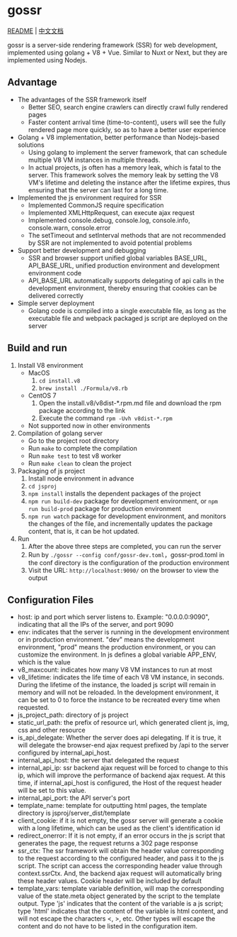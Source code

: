 # gossr

[README](README.md) | [中文文档](README_cn.md)

gossr is a server-side rendering framework (SSR) for web development, implemented using golang + V8 + Vue. Similar to Nuxt or Next, but they are implemented using Nodejs.

## Advantage
- The advantages of the SSR framework itself
   - Better SEO, search engine crawlers can directly crawl fully rendered pages
   - Faster content arrival time (time-to-content), users will see the fully rendered page more quickly, so as to have a better user experience
- Golang + V8 implementation, better performance than Nodejs-based solutions
   - Using golang to implement the server framework, that can schedule multiple V8 VM instances in multiple threads.
   - In actual projects, js often has a memory leak, which is fatal to the server. This framework solves the memory leak by setting the V8 VM's lifetime and deleting the instance after the lifetime expires, thus ensuring that the server can last for a long time.
- Implemented the js environment required for SSR
   - Implemented CommonJS require specification
   - Implemented XMLHttpRequest, can execute ajax request
   - Implemented console.debug, console.log, console.info, console.warn, console.error
   - The setTimeout and setInterval methods that are not recommended by SSR are not implemented to avoid potential problems
- Support better development and debugging
   - SSR and browser support unified global variables BASE_URL, API_BASE_URL, unified production environment and development environment code
   - API_BASE_URL automatically supports delegating of api calls in the development environment, thereby ensuring that cookies can be delivered correctly
- Simple server deployment
   - Golang code is compiled into a single executable file, as long as the executable file and webpack packaged js script are deployed on the server
  
## Build and run
1. Install V8 environment
   - MacOS
      1. `cd install.v8`
      2. `brew install ./Formula/v8.rb`
   - CentOS 7
      1. Open the install.v8/v8dist-*.rpm.md file and download the rpm package according to the link
      2. Execute the command `rpm -Uvh v8dist-*.rpm`
   - Not supported now in other environments
2. Compilation of golang server
   - Go to the project root directory
   - Run `make` to complete the compilation
   - Run `make test` to test v8 worker
   - Run `make clean` to clean the project
3. Packaging of js project
   1. Install node environment in advance
   2. `cd jsproj`
   3. `npm install` installs the dependent packages of the project
   4. `npm run build-dev` package for development environment, or `npm run build-prod` package for production environment
   5. `npm run watch` package for development environment, and monitors the changes of the file, and incrementally updates the package content, that is, it can be hot updated.
4. Run
   1. After the above three steps are completed, you can run the server
   2. Run by `./gossr --config conf/gossr-dev.toml`，gossr-prod.toml in the conf directory is the configuration of the production environment
   3. Visit the URL: `http://localhost:9090/` on the browser to view the output
   
## Configuration Files
   - host: ip and port which server listens to. Example: "0.0.0.0:9090", indicating that all the IPs of the server, and port 9090
   - env: indicates that the server is running in the development environment or in production environment. "dev" means the development environment, "prod" means the production environment, or you can customize the environment. In js defines a global variable APP_ENV, which is the value
   - v8_maxcount: indicates how many V8 VM instances to run at most
   - v8_lifetime: indicates the life time of each V8 VM instance, in seconds. During the lifetime of the instance, the loaded js script will remain in memory and will not be reloaded. In the development environment, it can be set to 0 to force the instance to be recreated every time when requested.
   - js_project_path: directory of js project
   - static_url_path: the prefix of resource url, which generated client js, img, css and other resource
   - is_api_delegate: Whether the server does api delegating. If it is true, it will delegate the browser-end ajax request prefixed by /api to the server configured by internal_api_host.
   - internal_api_host: the server that delegated the request
   - internal_api_ip: ssr backend ajax request will be forced to change to this ip, which will improve the performance of backend ajax request. At this time, if internal_api_host is configured, the Host of the request header will be set to this value.
   - internal_api_port: the API server's port
   - template_name: template for outputting html pages, the template directory is jsproj/server_dist/template
   - client_cookie: if it is not empty, the gossr server will generate a cookie with a long lifetime, which can be used as the client's identification id
   - redirect_onerror: If it is not empty, if an error occurs in the js script that generates the page, the request returns a 302 page response
   - ssr_ctx: The ssr framework will obtain the header value corresponding to the request according to the configured header, and pass it to the js script. The script can access the corresponding header value through context.ssrCtx. And, the backend ajax request will automatically bring these header values. Cookie header will be included by default
   - template_vars: template variable definition, will map the corresponding value of the state.meta object generated by the script to the template output. Type 'js' indicates that the content of the variable is a js script; type 'html' indicates that the content of the variable is html content, and will not escape the characters <, >, etc. Other types will escape the content and do not have to be listed in the configuration item.
